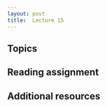 ```yaml
---
layout: post
title:  Lecture 15
---
```


## Topics


## Reading assignment


## Additional resources



